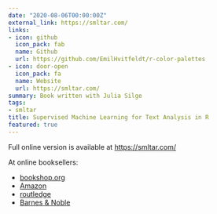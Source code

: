 ```yaml
---
date: "2020-08-06T00:00:00Z"
external_link: https://smltar.com/
links:
- icon: github
  icon_pack: fab
  name: Github
  url: https://github.com/EmilHvitfeldt/r-color-palettes
- icon: door-open
  icon_pack: fa
  name: Website
  url: https://smltar.com/
summary: Book written with Julia Silge
tags:
- smltar
title: Supervised Machine Learning for Text Analysis in R
featured: true
---
```


Full online version is available at https://smltar.com/

At online booksellers:

- [bookshop.org](https://bookshop.org/books/supervised-machine-learning-for-text-analysis-in-r-9780367554194/9780367554194)
- [Amazon](https://www.amazon.com/Supervised-Machine-Learning-Analysis-Chapman-dp-0367554194/dp/0367554194/ref=mt_other?_encoding=UTF8&me=&qid=)
- [routledge](https://www.routledge.com/Supervised-Machine-Learning-for-Text-Analysis-in-R/Hvitfeldt-Silge/p/book/9780367554194)
- [Barnes & Noble](https://www.barnesandnoble.com/w/supervised-machine-learning-for-text-analysis-in-r-emil-hvitfeldt/1139358617?ean=9780367554194)
